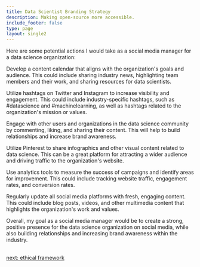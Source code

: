 ```yaml
---
title: Data Scientist Branding Strategy
description: Making open-source more accessible.
include_footer: false
type: page
layout: single2
---
```


<p>
Here are some potential actions I would take as a social media manager for a data science organization:

Develop a content calendar that aligns with the organization's goals and audience. This could include sharing industry news, highlighting team members and their work, and sharing resources for data scientists.

Utilize hashtags on Twitter and Instagram to increase visibility and engagement. This could include industry-specific hashtags, such as #datascience and #machinelearning, as well as hashtags related to the organization's mission or values.

Engage with other users and organizations in the data science community by commenting, liking, and sharing their content. This will help to build relationships and increase brand awareness.

Utilize Pinterest to share infographics and other visual content related to data science. This can be a great platform for attracting a wider audience and driving traffic to the organization's website.

Use analytics tools to measure the success of campaigns and identify areas for improvement. This could include tracking website traffic, engagement rates, and conversion rates.

Regularly update all social media platforms with fresh, engaging content. This could include blog posts, videos, and other multimedia content that highlights the organization's work and values.

Overall, my goal as a social media manager would be to create a strong, positive presence for the data science organization on social media, while also building relationships and increasing brand awareness within the industry.

<br>
<a href="https://workdojos.com/datascientists/ethics">next: ethical framework</a>
</p>